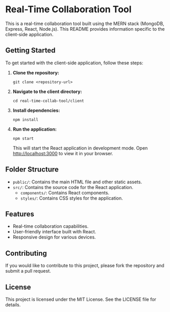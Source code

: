 # Real-Time Collaboration Tool

This is a real-time collaboration tool built using the MERN stack (MongoDB, Express, React, Node.js). This README provides information specific to the client-side application.

## Getting Started

To get started with the client-side application, follow these steps:

1. **Clone the repository:**
   ```
   git clone <repository-url>
   ```

2. **Navigate to the client directory:**
   ```
   cd real-time-collab-tool/client
   ```

3. **Install dependencies:**
   ```
   npm install
   ```

4. **Run the application:**
   ```
   npm start
   ```

   This will start the React application in development mode. Open [http://localhost:3000](http://localhost:3000) to view it in your browser.

## Folder Structure

- `public/`: Contains the main HTML file and other static assets.
- `src/`: Contains the source code for the React application.
  - `components/`: Contains React components.
  - `styles/`: Contains CSS styles for the application.

## Features

- Real-time collaboration capabilities.
- User-friendly interface built with React.
- Responsive design for various devices.

## Contributing

If you would like to contribute to this project, please fork the repository and submit a pull request.

## License

This project is licensed under the MIT License. See the LICENSE file for details.